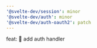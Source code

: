 ```yaml
---
'@svelte-dev/session': minor
'@svelte-dev/auth': minor
'@svelte-dev/auth-oauth2': patch
---
```


feat: :tada: add auth handler
